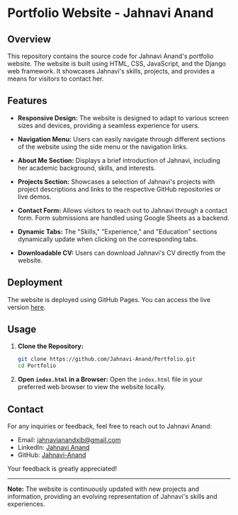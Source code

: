# Portfolio Website - Jahnavi Anand

## Overview

This repository contains the source code for Jahnavi Anand's portfolio website. The website is built using HTML, CSS, JavaScript, and the Django web framework. It showcases Jahnavi's skills, projects, and provides a means for visitors to contact her.

## Features

- **Responsive Design:** The website is designed to adapt to various screen sizes and devices, providing a seamless experience for users.
  
- **Navigation Menu:** Users can easily navigate through different sections of the website using the side menu or the navigation links.

- **About Me Section:** Displays a brief introduction of Jahnavi, including her academic background, skills, and interests.

- **Projects Section:** Showcases a selection of Jahnavi's projects with project descriptions and links to the respective GitHub repositories or live demos.

- **Contact Form:** Allows visitors to reach out to Jahnavi through a contact form. Form submissions are handled using Google Sheets as a backend.

- **Dynamic Tabs:** The "Skills," "Experience," and "Education" sections dynamically update when clicking on the corresponding tabs.

- **Downloadable CV:** Users can download Jahnavi's CV directly from the website.

## Deployment

The website is deployed using GitHub Pages. You can access the live version [here](https://jahnavi-anand.github.io).

## Usage

1. **Clone the Repository:**
   ```bash
   git clone https://github.com/Jahnavi-Anand/Portfolio.git
   cd Portfolio
   ```

2. **Open `index.html` in a Browser:**
   Open the `index.html` file in your preferred web browser to view the website locally.

## Contact

For any inquiries or feedback, feel free to reach out to Jahnavi Anand:
- Email: [jahnavianandxib@gmail.com](mailto:jahnavianandxib@gmail.com)
- LinkedIn: [Jahnavi Anand](www.linkedin.com/in/jahnavi-anand-107978248)
- GitHub: [Jahnavi-Anand](https://github.com/Jahnavi-Anand)

Your feedback is greatly appreciated!

---

**Note:** The website is continuously updated with new projects and information, providing an evolving representation of Jahnavi's skills and experiences.
